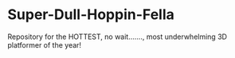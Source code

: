 # Super-Dull-Hoppin-Fella
Repository for the HOTTEST, no wait......., most underwhelming 3D platformer of the year!
